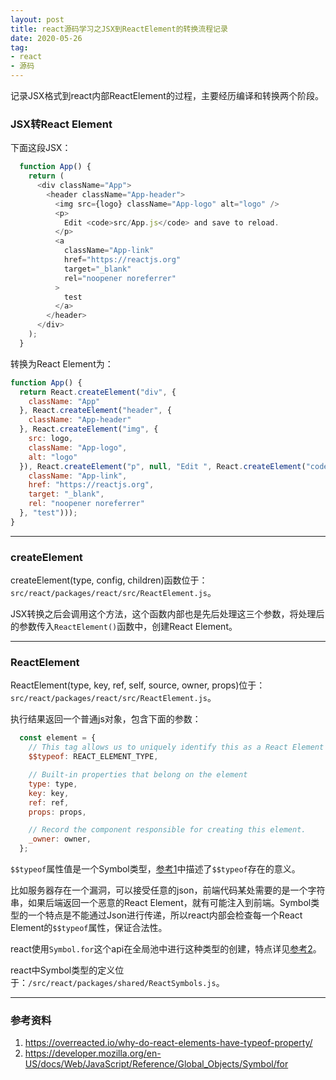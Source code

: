 ```yaml
---
layout: post
title: react源码学习之JSX到ReactElement的转换流程记录
date: 2020-05-26
tag: 
- react
- 源码
---
```


记录JSX格式到react内部ReactElement的过程，主要经历编译和转换两个阶段。


<!-- more -->

### JSX转React Element

下面这段JSX：

```js
  function App() {
    return (
      <div className="App">
        <header className="App-header">
          <img src={logo} className="App-logo" alt="logo" />
          <p>
            Edit <code>src/App.js</code> and save to reload.
          </p>
          <a
            className="App-link"
            href="https://reactjs.org"
            target="_blank"
            rel="noopener noreferrer"
          >
            test
          </a>
        </header>
      </div>
    );
  }
```

转换为React Element为：

```js
function App() {
  return React.createElement("div", {
    className: "App"
  }, React.createElement("header", {
    className: "App-header"
  }, React.createElement("img", {
    src: logo,
    className: "App-logo",
    alt: "logo"
  }), React.createElement("p", null, "Edit ", React.createElement("code", null, "src/App.js"), " and save to reload."), React.createElement("a", {
    className: "App-link",
    href: "https://reactjs.org",
    target: "_blank",
    rel: "noopener noreferrer"
  }, "test")));
}
```

---

### createElement

createElement(type, config, children)函数位于： `src/react/packages/react/src/ReactElement.js`。

JSX转换之后会调用这个方法，这个函数内部也是先后处理这三个参数，将处理后的参数传入`ReactElement()`函数中，创建React Element。

---

### ReactElement

ReactElement(type, key, ref, self, source, owner, props)位于： `src/react/packages/react/src/ReactElement.js`。

执行结果返回一个普通js对象，包含下面的参数：

```js
  const element = {
    // This tag allows us to uniquely identify this as a React Element
    $$typeof: REACT_ELEMENT_TYPE,

    // Built-in properties that belong on the element
    type: type,
    key: key,
    ref: ref,
    props: props,

    // Record the component responsible for creating this element.
    _owner: owner,
  };
```

`$$typeof`属性值是一个Symbol类型，[参考1](https://overreacted.io/why-do-react-elements-have-typeof-property/)中描述了`$$typeof`存在的意义。

比如服务器存在一个漏洞，可以接受任意的json，前端代码某处需要的是一个字符串，如果后端返回一个恶意的React Element，就有可能注入到前端。Symbol类型的一个特点是不能通过Json进行传递，所以react内部会检查每一个React Element的`$$typeof`属性，保证合法性。

react使用`Symbol.for`这个api在全局池中进行这种类型的创建，特点详见[参考2](https://developer.mozilla.org/en-US/docs/Web/JavaScript/Reference/Global_Objects/Symbol/for)。

react中Symbol类型的定义位于：`/src/react/packages/shared/ReactSymbols.js`。

---

### 参考资料

1. https://overreacted.io/why-do-react-elements-have-typeof-property/
2. https://developer.mozilla.org/en-US/docs/Web/JavaScript/Reference/Global_Objects/Symbol/for
